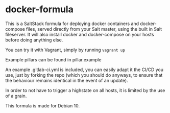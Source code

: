 # docker-formula

This is a SaltStack formula for deploying docker containers and docker-compose files, served directly from your Salt master, using the built in Salt fileserver.
It will also install docker and docker-compose on your hosts before doing anything else. 

You can try it with Vagrant, simply by running `vagrant up`

Example pillars can be found in pillar.example

An example .gitlab-ci.yml is included, you can easily adapt it the CI/CD you use, just by forking the repo (which you should do anyways, to ensure that the behaviour remains identical in the event of an update).

In order to not have to trigger a highstate on all hosts, it is limited by the use of a grain.

This formula is made for Debian 10.
